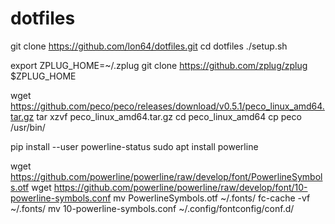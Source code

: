 # dotfiles

git clone https://github.com/lon64/dotfiles.git
cd dotfiles
./setup.sh

export ZPLUG_HOME=~/.zplug
git clone https://github.com/zplug/zplug $ZPLUG_HOME

wget https://github.com/peco/peco/releases/download/v0.5.1/peco_linux_amd64.tar.gz
tar xzvf peco_linux_amd64.tar.gz
cd peco_linux_amd64
cp peco /usr/bin/

pip install --user powerline-status
sudo apt install powerline

wget https://github.com/powerline/powerline/raw/develop/font/PowerlineSymbols.otf
wget https://github.com/powerline/powerline/raw/develop/font/10-powerline-symbols.conf
mv PowerlineSymbols.otf ~/.fonts/
fc-cache -vf ~/.fonts/
mv 10-powerline-symbols.conf ~/.config/fontconfig/conf.d/
